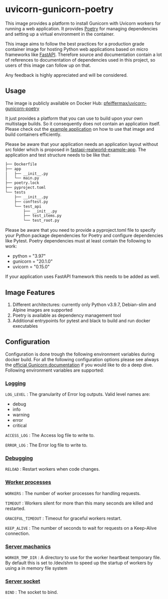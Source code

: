 # uvicorn-gunicorn-poetry
This image provides a platform to install Gunicorn with Uvicorn workers for running a web application.
It provides [Poetry](https://python-poetry.org/) for managing dependencies and setting up a virtual environment in the container.

This image aims to follow the best practices for a production grade container image for hosting Python web applications based
on micro frameworks like [FastAPI](https://fastapi.tiangolo.com/).
Therefore source and documentation contain a lot of references to documentation of dependencies used in this project, so users
of this image can follow up on that.

Any feedback is highly appreciated and will be considered.  

## Usage
The image is publicly available on Docker Hub: [pfeiffermax/uvicorn-gunicorn-poetry](https://hub.docker.com/r/pfeiffermax/uvicorn-gunicorn-poetry)

It just provides a platform that you can use to build upon your own multistage builds. So it consequently does not contain an
application itself. Please check out the [example application](https://github.com/max-pfeiffer/uvicorn-gunicorn-poetry/tree/master/examples/fast_api_multistage_build)
on how to use that image and build containers efficiently.

Please be aware that your application needs an application layout without src folder which is proposed in
[fastapi-realworld-example-app](https://github.com/nsidnev/fastapi-realworld-example-app).
The application and test structure needs to be like that:
```bash
├── Dockerfile
├── app
│   ├── __init__.py
│   └── main.py
├── poetry.lock
├── pyproject.toml
└── tests
    ├── __init__.py
    ├── conftest.py
    └── test_api
        ├── __init__.py
        ├── test_items.py
        └── test_root.py
```
Please be aware that you need to provide a pyproject.toml file to specify your Python package dependencies for Poetry and configure
dependencies like Pytest. Poetry dependencies must at least contain the following to work:
* python = "3.97"
* gunicorn = "20.1.0"
* uvicorn = "0.15.0"

If your application uses FastAPI framework this needs to be added as well.

## Image Features
1. Different architectures: currently only Python v3.9.7, Debian-slim and Alpine images are supported
2. Poetry is available as dependency management tool
3. Additional entrypoints for pytest and black to build and run docker executables

## Configuration
Configuration is done trough the following environment variables during docker build.
For all the following configuration options please see always the
[official Gunicorn documentation](https://docs.gunicorn.org/en/stable/settings.html)
if you would like to do a deep dive. Following environment variables are supported:

### [Logging](https://docs.gunicorn.org/en/stable/settings.html#logging)
`LOG_LEVEL` : The granularity of Error log outputs. Valid level names are:
* debug
* info
* warning
* error
* critical

`ACCESS_LOG` : The Access log file to write to.

`ERROR_LOG` : The Error log file to write to.  

### [Debugging](https://docs.gunicorn.org/en/stable/settings.html#debugging)
`RELOAD` : Restart workers when code changes.

### [Worker processes](https://docs.gunicorn.org/en/stable/settings.html#worker-processes)
`WORKERS` : The number of worker processes for handling requests.

`TIMEOUT` : Workers silent for more than this many seconds are killed and restarted.

`GRACEFUL_TIMEOUT` : Timeout for graceful workers restart.

`KEEP_ALIVE` : The number of seconds to wait for requests on a Keep-Alive connection.

### [Server machanics](https://docs.gunicorn.org/en/stable/settings.html?highlight=worker_tmp_dir#worker-tmp-dir)
`WORKER_TMP_DIR` : A directory to use for the worker heartbeat temporary file.
By default this is set to /dev/shm to speed up the startup of workers by using a in memory file system

### [Server socket](https://docs.gunicorn.org/en/stable/settings.html?highlight=bind#bind)
`BIND` : The socket to bind.
